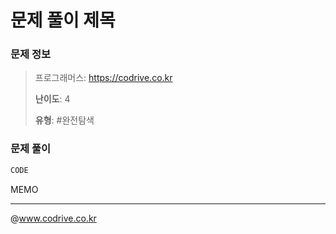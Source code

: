 # 문제 풀이 제목

### 문제 정보
> 프로그래머스: https://codrive.co.kr
> 
> **난이도**: 4
>
> **유형**: #완전탐색


### 문제 풀이
```Java
CODE
```
MEMO


---
@www.codrive.co.kr